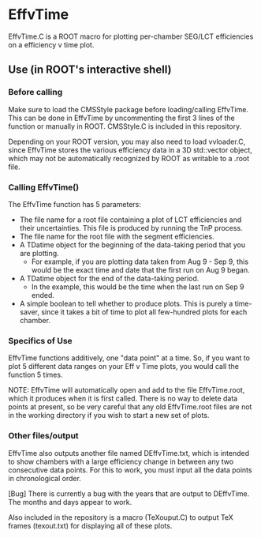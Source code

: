 # EffvTime

EffvTime.C is a ROOT macro for plotting per-chamber SEG/LCT efficiencies on a efficiency v time plot.

## Use (in ROOT's interactive shell)
### Before calling
Make sure to load the CMSStyle package before loading/calling EffvTime. This can be done in EffvTime by uncommenting the first 3 lines of the function or manually in ROOT. CMSStyle.C is included in this repository.

Depending on your ROOT version, you may also need to load vvloader.C, since EffvTime stores the various efficiency data in a 3D std::vector object, which may not be automatically recognized by ROOT as writable to a .root file.

### Calling EffvTime()
The EffvTime function has 5 parameters:
- The file name for a root file containing a plot of LCT efficiencies and their uncertainties. This file is produced by running the TnP process.
- The file name for the root file with the segment efficiencies.
- A TDatime object for the beginning of the data-taking period that you are plotting.
  - For example, if you are plotting data taken from Aug 9 - Sep 9, this would be the exact time and date that the first run on Aug 9 began.
- A TDatime object for the end of the data-taking period.
  - In the example, this would be the time when the last run on Sep 9 ended.
- A simple boolean to tell whether to produce plots. This is purely a time-saver, since it takes a bit of time to plot all few-hundred plots for each chamber.

### Specifics of Use
EffvTime functions additively, one "data point" at a time. So, if you want to plot 5 different data ranges on your Eff v Time plots, you would call the function 5 times.

NOTE: EffvTime will automatically open and add to the file EffvTime.root, which it produces when it is first called. There is no way to delete data points at present, so be very careful that any old EffvTime.root files are not in the working directory if you wish to start a new set of plots.

### Other files/output
EffvTime also outputs another file named DEffvTime.txt, which is intended to show chambers with a large efficiency change in between any two consecutive data points. For this to work, you must input all the data points in chronological order.

[Bug] There is currently a bug with the years that are output to DEffvTime. The months and days appear to work.

Also included in the repository is a macro (TeXouput.C) to output TeX frames (texout.txt) for displaying all of these plots.
